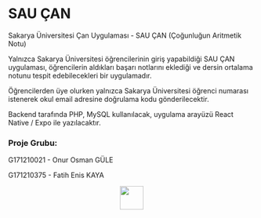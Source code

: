 # SAU ÇAN
Sakarya Üniversitesi Çan Uygulaması - SAU ÇAN (Çoğunluğun Aritmetik Notu)

Yalnızca Sakarya Üniversitesi öğrencilerinin giriş yapabildiği SAU ÇAN uygulaması, öğrencilerin aldıkları başarı notlarını eklediği ve dersin ortalama notunu tespit edebilecekleri bir uygulamadır.

Öğrencilerden üye olurken yalnızca Sakarya Üniversitesi öğrenci numarası istenerek okul email adresine doğrulama kodu gönderilecektir.

Backend tarafında PHP, MySQL kullanılacak, uygulama arayüzü React Native / Expo ile yazılacaktır.

### Proje Grubu:

G171210021 - Onur Osman GÜLE

G171210375 - Fatih Enis KAYA

<p align="center">
  <img width="48" height="48" src="https://ogr.sakarya.edu.tr/Content/img/logo-manifest-48x48.png">
</p>
